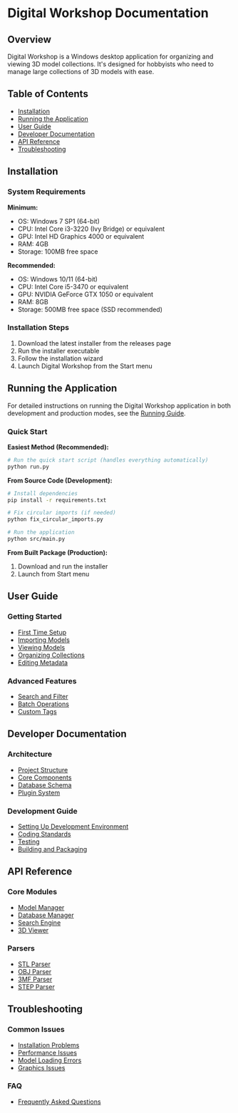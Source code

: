 # Digital Workshop Documentation

## Overview

Digital Workshop is a Windows desktop application for organizing and viewing 3D model collections. It's designed for hobbyists who need to manage large collections of 3D models with ease.

## Table of Contents

- [Installation](#installation)
- [Running the Application](#running-the-application)
- [User Guide](#user-guide)
- [Developer Documentation](#developer-documentation)
- [API Reference](#api-reference)
- [Troubleshooting](#troubleshooting)

## Installation

### System Requirements

**Minimum:**
- OS: Windows 7 SP1 (64-bit)
- CPU: Intel Core i3-3220 (Ivy Bridge) or equivalent
- GPU: Intel HD Graphics 4000 or equivalent
- RAM: 4GB
- Storage: 100MB free space

**Recommended:**
- OS: Windows 10/11 (64-bit)
- CPU: Intel Core i5-3470 or equivalent
- GPU: NVIDIA GeForce GTX 1050 or equivalent
- RAM: 8GB
- Storage: 500MB free space (SSD recommended)

### Installation Steps

1. Download the latest installer from the releases page
2. Run the installer executable
3. Follow the installation wizard
4. Launch Digital Workshop from the Start menu

## Running the Application

For detailed instructions on running the Digital Workshop application in both development and production modes, see the [Running Guide](RUNNING_GUIDE.md).

### Quick Start

**Easiest Method (Recommended):**
```bash
# Run the quick start script (handles everything automatically)
python run.py
```

**From Source Code (Development):**
```bash
# Install dependencies
pip install -r requirements.txt

# Fix circular imports (if needed)
python fix_circular_imports.py

# Run the application
python src/main.py
```

**From Built Package (Production):**
1. Download and run the installer
2. Launch from Start menu

## User Guide

### Getting Started

- [First Time Setup](user-guide/setup.md)
- [Importing Models](user-guide/importing.md)
- [Viewing Models](user-guide/viewing.md)
- [Organizing Collections](user-guide/organizing.md)
- [Editing Metadata](user-guide/metadata.md)

### Advanced Features

- [Search and Filter](user-guide/search.md)
- [Batch Operations](user-guide/batch.md)
- [Custom Tags](user-guide/tags.md)

## Developer Documentation

### Architecture

- [Project Structure](developer/architecture.md)
- [Core Components](developer/components.md)
- [Database Schema](developer/database.md)
- [Plugin System](developer/plugins.md)

### Development Guide

- [Setting Up Development Environment](developer/setup.md)
- [Coding Standards](developer/standards.md)
- [Testing](developer/testing.md)
- [Building and Packaging](developer/building.md)

## API Reference

### Core Modules

- [Model Manager](api/model-manager.md)
- [Database Manager](api/database-manager.md)
- [Search Engine](api/search-engine.md)
- [3D Viewer](api/viewer.md)

### Parsers

- [STL Parser](api/parsers/stl.md)
- [OBJ Parser](api/parsers/obj.md)
- [3MF Parser](api/parsers/3mf.md)
- [STEP Parser](api/parsers/step.md)

## Troubleshooting

### Common Issues

- [Installation Problems](troubleshooting/installation.md)
- [Performance Issues](troubleshooting/performance.md)
- [Model Loading Errors](troubleshooting/loading.md)
- [Graphics Issues](troubleshooting/graphics.md)

### FAQ

- [Frequently Asked Questions](troubleshooting/faq.md)
